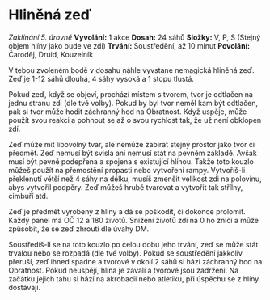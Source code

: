 # Hliněná zeď
*Zaklínání 5. úrovně*
**Vyvolání:** 1 akce
**Dosah:** 24 sáhů
**Složky:** V, P, S (Stejný objem hlíny jako bude ve zdi)
**Trvání:** Soustředění, až 10 minut
**Povolání:** Čaroděj, Druid, Kouzelník

V tebou zvoleném bodě v dosahu náhle vyvstane nemagická hliněná zeď. Zeď je 1-12 sáhů dlouhá, 4 sáhy vysoká a 1 stopu tlustá.

Pokud zeď, když se objeví, prochází místem s tvorem, tvor je odtlačen na jednu stranu zdi (dle tvé volby). Pokud by byl tvor neměl kam být odtlačen, pak si tvor může hodit záchranný hod na Obratnost. Když uspěje, může použít svou reakci a pohnout se až o svou rychlost tak, že už není obklopen zdí.

Zeď může mít libovolný tvar, ale nemůže zabírat stejný prostor jako tvor či předmět. Zeď nemusí být svislá ani nemusí stát na pevném základě. Avšak musí být pevně podepřena a spojena s existující hlínou. Takže toto kouzlo můžeš použít na přemostění propasti nebo vytvoření rampy.
Vytvoříš-li překlenutí větší než 4 sáhy na délku, musíš zmenšit velikost zdi na polovinu, abys vytvořil podpěry. Zeď můžeš hrubě tvarovat a vytvořit tak střílny, cimbuří atd.

Zeď je předmět vyrobený z hlíny a dá se poškodit, či dokonce prolomit. Každý panel má OČ 12 a 180 životů. Snížení životů zdi na 0 ho zničí a může způsobit, že se zeď zhroutí dle úvahy DM.

Soustředíš-li se na toto kouzlo po celou dobu jeho trvání, zeď se může stát trvalou nebo se rozpadá (dle tvé volby). Pokud se soustředění jakkoliv přeruší, zeď ihned spadne a tvorové v okolí 2 sáhů si hází záchranný hod na Obratnost. Pokud neuspějí, hlína je zavalí a tvorové jsou zadrženi. Na začátku jejich tahu si hází na akrobacii nebo atletiku, při úspěchu se z hlíny dostávají.



